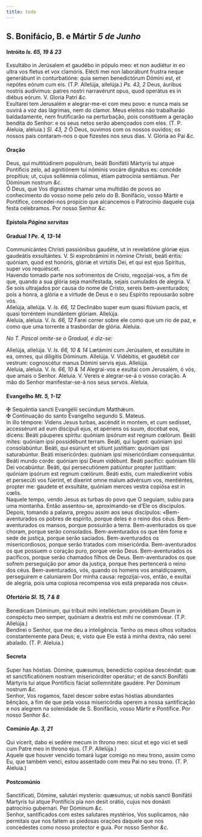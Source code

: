 ```yaml
---
title: todo
---
```

<h2 class="text-center">S. Bonifácio, B. e Mártir <em>5 de Junho</em></h2>

<h4 class="text-center">Intróito <em>Is. 65, 19 & 23</em></h4>
<div class="container-fluid">
<div class="row">
<div class="dropcap text-justify">
Exsultábo in Jerúsalem et gaudébo in pópulo meo: et non audiétur in eo ultra vos fletus et vox clamóris. Elécti mei non laborábunt frustra neque generábunt in conturbatióne: quia semen benedictórum Dómini est, et nepótes eórum cum eis. (T.P. Allelúja, allelúja.) <em>Ps. 43, 2</em> Deus, áuribus nostris audívimus: patres nostri narravérunt opus, quod operátus es in diébus eórum.
V. Gloria Patri <em>&c.</em>
</div>
<div class="dropcap text-justify">
Exultarei tem Jerusalém e alegrar-me-ei com meu povo: e nunca mais se ouvirá a voz das lágrimas, nem do clamor. Meus eleitos não trabalharão baldadamente, nem frutificarão na perturbação, pois constituem a geração bendita do Senhor: e os seus netos serão abençoados com eles. (T. P. Aleluia, aleluia.) <em>Sl. 43, 2</em> Ó Deus, ouvimos com os nossos ouvidos; os nossos pais contaram-nos o que fizestes nos seus dias.
V. Glória ao Pai <em>&c.</em>
</div>
</div>
</div>

<h4 class="text-center">Oração</h4>
<div class="container-fluid">
<div class="row">
<div class="dropcap text-justify">
Deus, qui multitúdinem populórum, beáti Bonifátii Mártyris tui atque Pontíficis zelo, ad agnitiónem tui nóminis vocáre dignátus es: concéde propítius; ut, cujus sollémnia cólimus, étiam patrocínia sentiámus. Per Dóminum nostrum <em>&c.</em>
</div>
<div class="dropcap text-justify">
Ó Deus, que Vos dignastes chamar uma multidão de povos ao conhecimento do vosso nome pelo zelo do B. Bonifácio, vosso Mártir e Pontífice, concedei-nos propício que alcancemos o Patrocínio daquele cuja festa celebramos. Por nosso Senhor <em>&c.</em>
</div>
</div>
</div>

<h4 class="text-center">Epístola <em>Página servitas</em></h4>

<h4 class="text-center">Gradual <em>1 Pe. 4, 13-14</em></h4>
<div class="container-fluid">
<div class="row">
<div class="dropcap text-justify">
Communicántes Christi passiónibus gaudéte, ut in revelatióne glóriæ ejus gaudeátis exsultántes. V. Si exprobrámini in nómine Christi, beáti éritis: quóniam, quod est honóris, glóriæ et virtútis Dei, et qui est ejus Spíritus, super vos requiéscet.
</div>
<div class="dropcap text-justify">
Havendo tomado parte nos sofrimentos de Cristo, regozijai-vos, a fim de que, quando a sua glória seja manifestada, sejais cumulados de alegria. V. Se sois ultrajados por causa do nome de Cristo, sereis bem-aventurados; pois a honra, a glória e a virtude de Deus e o seu Espírito repousarão sobre vós.
</div>
<div class="text-justify">
Allelúja, allelúja. V. <em>Is. 66, 12</em> Declinábo super eum quasi flúvium pacis, et quasi torréntem inundántem glóriam. Allelúja.
</div>
<div class="text-justify">
Aleluia, aleluia. V. <em>Is. 66, 12</em> Farei correr sobre ele como que um rio de paz, e como que uma torrente a trasbordar de glória. Aleluia.
</div>
</div>
</div>

<em>No T. Pascal omite-se o Gradual, e diz-se:</em>

<div class="container-fluid">
<div class="row">
<div class="text-justify">
Allelúja, allelúja. V. <em>Is. 66, 10 & 14</em> Lætámini cum Jerúsalem, et exsultáte in ea, omnes, qui dilígitis Dóminum. Allelúja. V. Vidébitis, et gaudébit cor vestrum: cognoscétur manus Dómini servis ejus. Allelúja.
</div>
<div class="text-justify">
Aleluia, aleluia. V. <em>Is. 66, 10 & 14</em> Alegrai-vos e exultai com Jerusalém, ó vós, que amais o Senhor. Aleluia. V. Vereis e alegrar-se-á o vosso coração. A mão do Senhor manifestar-se-á nos seus servos. Aleluia.
</div>
</div>
</div>

<h4 class="text-center">Evangelho <em>Mt. 5, 1-12</em></h4>
<div class="container-fluid">
<div class="row">
<div class="text-justify">
<span class="text-danger">&#10016;</span> Sequéntia sancti Evangélii secúndum Matthǽum.
</div>
<div class="text-justify">
<span class="text-danger">&#10016;</span> Continuação do santo Evangelho segundo S. Mateus.
</div>
<div class="dropcap text-justify">
In illo témpore: Videns Jesus turbas, ascéndit in montem, et cum sedísset, accessérunt ad eum discípuli ejus, et apériens os suum, docébat eos, dicens: Beáti páuperes spíritu: quóniam ipsórum est regnum cœlórum. Beáti mites: quóniam ipsi possidébunt terram. Beáti, qui lugent: quóniam ipsi consolabúntur. Beáti, qui esúriunt et sítiunt justítiam: quóniam ipsi saturabúntur. Beáti misericórdes: quóniam ipsi misericórdiam consequántur. Beáti mundo corde: quóniam ipsi Deum vidébunt. Beáti pacífici: quóniam fílii Dei vocabúntur. Beáti, qui persecutiónem patiúntur propter justítiam: quóniam ipsórum est regnum cœlórum. Beáti estis, cum maledíxerint vobis et persecúti vos fúerint, et díxerint omne malum advérsum vos, mentiéntes, propter me: gaudete et exsultáte, quóniam merces vestra copiósa est in cœlis.
</div>
<div class="dropcap text-justify">
Naquele tempo, vendo Jesus as turbas do povo que O seguiam, subiu para uma montanha. Então assentou-se, aproximando-se d’Ele os discípulos. Depois, tomando a palavra, pregou assim aos seus discípulos: «Bem-aventurados os pobres de espírito, porque deles é o reino dos céus. Bem-aventurados os mansos, porque possuirão a terra. Bem-aventurados os que choram, porque serão consolados. Bem-aventurados os que têm fome e sede de justiça, porque serão saciados. Bem-aventurados os misericordiosos, porque serão tratados com misericórdia. Bem-aventurados os que possuem o coração puro, porque verão Deus. Bem-aventurados os pacíficos, porque serão chamados filhos de Deus. Bem-aventurados os que sofrem perseguição por amor da justiça, porque lhes pertencerá o reino dos céus. Bem-aventurados, vós, quando os homens vos amaldiçoarem, perseguirem e caluniarem Dor minha causa: regozijai-vos, então, e exultai de alegria, pois uma copiosa recompensa vos está preparada nos céus».
</div>
</div>
</div>

<h4 class="text-center">Ofertório <em>Sl. 15, 7 & 8</em></h4>
<div class="container-fluid">
<div class="row">
<div class="dropcap text-justify">
Benedícam Dóminum, qui tríbuit mihi intelléctum: providébam Deum in conspéctu meo semper, quóniam a dextris est mihi ne commóvear. (T.P. Allelúja.)
</div>
<div class="dropcap text-justify">
Bendirei o Senhor, que me deu a inteligência. Tenho os meus olhos voltados constantemente para Deus; e, visto que Ele está à minha dextra, não serei abalado. (T. P. Aleluia.)
</div>
</div>
</div>

<h4 class="text-center">Secreta</h4>
<div class="container-fluid">
<div class="row">
<div class="dropcap text-justify">
Super has hóstias. Dómine, quæsumus, benedíctio copiósa descéndat: quæ et sanctificatiónem nostram misericórditer operátur; et de sancti Bonifátii Mártyris tui atque Pontíficis fáciat sollemnitáte gaudére. Per Dóminum nostrum <em>&c.</em>
</div>
<div class="dropcap text-justify">
Senhor, Vos rogamos, fazei descer sobre estas hóstias abundantes bênçãos, a fim de que pela vossa misericórdia operem a nossa santificação e nos alegrem na solenidade de S. Bonifácio, vosso Mártir e Pontífice. Por nosso Senhor <em>&c.</em>
</div>
</div>
</div>

<h4 class="text-center">Comúnio <em>Ap. 3, 21</em></h4>
<div class="container-fluid">
<div class="row">
<div class="dropcap text-justify">
Qui vícerit, dabo ei sedére mecum in throno meo: sicut et ego vici et sedi cum Patre meo in throno ejus. (T.P. Allelúja.)
</div>
<div class="dropcap text-justify">
Aquele que houver vencido tomará lugar comigo no meu trono, assim como Eu, que também venci, estou assentado com meu Pai no seu trono. (T. P. Aleluia.)
</div>
</div>
</div>

<h4 class="text-center">Postcomúnio</h4>
<div class="container-fluid">
<div class="row">
<div class="dropcap text-justify">
Sanctificati, Dómine, salutári mysterio: quæsumus; ut nobis sancti Bonifátii Martyris tui atque Pontíficis pia non desit orátio, cujus nos donásti patrocínio gubernari. Per Dóminum <em>&c.</em>
</div>
<div class="dropcap text-justify">
Senhor, santificados com estes salutares mystérios, Vos suplicamos, não permitais que nos faltem as piedosas orações daquele que nos concedestes como nosso protector e guia. Por nosso Senhor <em>&c.</em>
</div>
</div>
</div>
